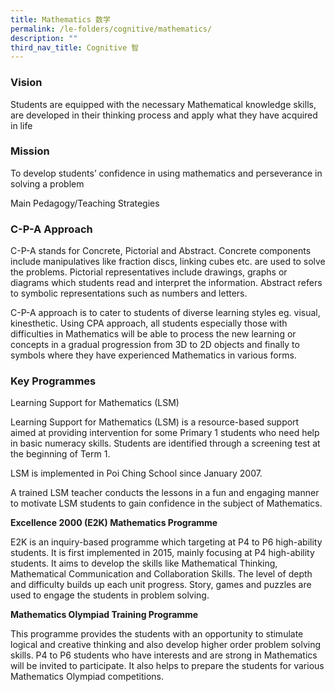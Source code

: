 ```yaml
---
title: Mathematics 数学
permalink: /le-folders/cognitive/mathematics/
description: ""
third_nav_title: Cognitive 智
---
```

### Vision

Students are equipped with the necessary Mathematical knowledge skills, are developed in their thinking process and apply what they have acquired in life

### Mission

To develop students’ confidence in using mathematics and perseverance in solving a problem

Main Pedagogy/Teaching Strategies  

### C-P-A Approach


C-P-A stands for Concrete, Pictorial and Abstract. Concrete components include manipulatives like fraction discs, linking cubes etc. are used to solve the problems. Pictorial representatives include drawings, graphs or diagrams which students read and interpret the information. Abstract refers to symbolic representations such as numbers and letters.

C-P-A approach is to cater to students of diverse learning styles eg. visual, kinesthetic. Using CPA approach, all students especially those with difficulties in Mathematics will be able to process the new learning or concepts in a gradual progression from 3D to 2D objects and finally to symbols where they have experienced Mathematics in various forms.

### Key Programmes

Learning Support for Mathematics (LSM)

Learning Support for Mathematics (LSM) is a resource-based support aimed at providing intervention for some Primary 1 students who need help in basic numeracy skills. Students are identified through a screening test at the beginning of Term 1.

LSM is implemented in Poi Ching School since January 2007.

A trained LSM teacher conducts the lessons in a fun and engaging manner to motivate LSM students to gain confidence in the subject of Mathematics.

**Excellence 2000 (E2K) Mathematics Programme**

E2K is an inquiry-based programme which targeting at P4 to P6 high-ability students. It is first implemented in 2015, mainly focusing at P4 high-ability students. It aims to develop the skills like Mathematical Thinking, Mathematical Communication and Collaboration Skills. The level of depth and difficulty builds up each unit progress. Story, games and puzzles are used to engage the students in problem solving.

**Mathematics Olympiad Training Programme**

This programme provides the students with an opportunity to stimulate logical and creative thinking and also develop higher order problem solving skills. P4 to P6 students who have interests and are strong in Mathematics will be invited to participate. It also helps to prepare the students for various Mathematics Olympiad competitions.

